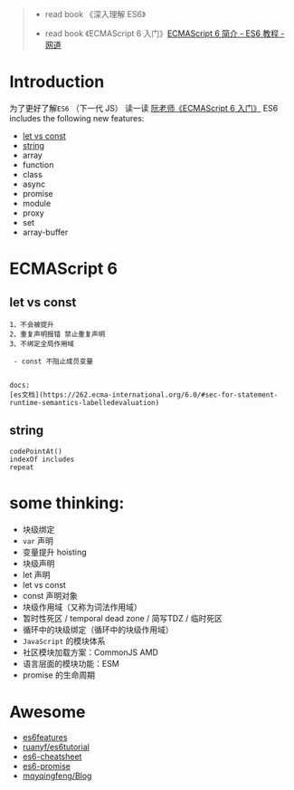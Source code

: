> - read book 《深入理解 ES6》
>
> - read book 《ECMAScript 6 入门》[ECMAScript 6 简介 - ES6 教程 - 网道](https://wangdoc.com/es6/intro.html)

# Introduction

为了更好了解`ES6` （下一代 JS） 读一读 [阮老师《ECMAScript 6 入门》](https://github.com/ruanyf/es6tutorial)
ES6 includes the following new features:

- [let vs const](#let-vs-const)
- [string](#string)
- array
- function
- class
- async
- promise
- module
- proxy
- set
- array-buffer

# ECMAScript 6

## let vs const

```
1、不会被提升 
2、重复声明报错 禁止重复声明
3、不绑定全局作用域

 - const 不阻止成员变量
 

docs:
[es文档](https://262.ecma-international.org/6.0/#sec-for-statement-runtime-semantics-labelledevaluation)

```

## string

```
codePointAt()
indexOf includes 
repeat
```


# some thinking:

- 块级绑定
- `var` 声明
- 变量提升 hoisting
- 块级声明 
- let 声明
- let vs const
- const 声明对象
- 块级作用域（又称为词法作用域）
- 暂时性死区 / temporal dead zone / 简写TDZ / 临时死区
- 循环中的块级绑定（循环中的块级作用域）
- `JavaScript` 的模块体系
- 社区模块加载方案：CommonJS AMD
- 语言层面的模块功能：ESM
- promise 的生命周期


# Awesome

- [es6features](https://github.com/lukehoban/es6features)
- [ruanyf/es6tutorial](https://github.com/ruanyf/es6tutorial)
- [es6-cheatsheet](https://github.com/DrkSephy/es6-cheatsheet)
- [es6-promise](https://github.com/stefanpenner/es6-promise)
- [mqyqingfeng/Blog](https://github.com/mqyqingfeng/Blog)